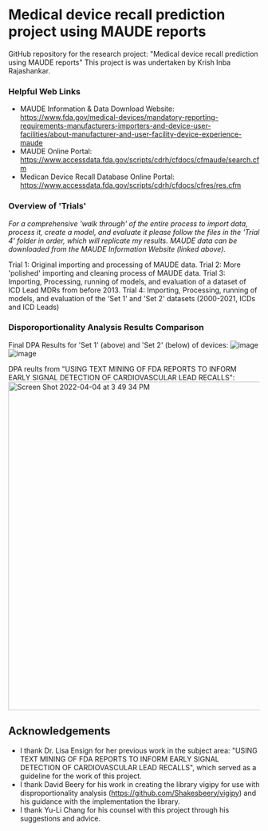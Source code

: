 # Medical device recall prediction project using MAUDE reports
GitHub repository for the research project: "Medical device recall prediction using MAUDE reports"
This project is was undertaken by Krish Inba Rajashankar.

### Helpful Web Links
- MAUDE Information & Data Download Website: https://www.fda.gov/medical-devices/mandatory-reporting-requirements-manufacturers-importers-and-device-user-facilities/about-manufacturer-and-user-facility-device-experience-maude
- MAUDE Online Portal: https://www.accessdata.fda.gov/scripts/cdrh/cfdocs/cfmaude/search.cfm
- Medican Device Recall Database Online Portal: https://www.accessdata.fda.gov/scripts/cdrh/cfdocs/cfres/res.cfm

### Overview of 'Trials'
*For a comprehensive 'walk through' of the entire process to import data, process it, create a model, and evaluate it please follow the files in the 'Trial 4' folder in order, which will replicate my results. MAUDE data can be downloaded from the MAUDE Information Website (linked above).*

Trial 1: Original importing and processing of MAUDE data.
Trial 2: More 'polished' importing and cleaning process of MAUDE data.
Trial 3: Importing, Processing, running of models, and evaluation of a dataset of ICD Lead MDRs from before 2013. 
Trial 4: Importing, Processing, running of models, and evaluation of the 'Set 1' and 'Set 2' datasets (2000-2021, ICDs and ICD Leads)

### Disporoportionality Analysis Results Comparison
Final DPA Results for 'Set 1' (above) and 'Set 2' (below) of devices:
![image](https://user-images.githubusercontent.com/95374189/161629281-e95f41c7-ec17-44d0-802e-22453a24d208.png)
![image](https://user-images.githubusercontent.com/95374189/161629312-5032c324-dc43-454b-8fa2-165ab8241358.png)

DPA reults from "USING TEXT MINING OF FDA REPORTS TO INFORM EARLY SIGNAL DETECTION OF CARDIOVASCULAR LEAD RECALLS":
<img width="658" alt="Screen Shot 2022-04-04 at 3 49 34 PM" src="https://user-images.githubusercontent.com/95374189/161629688-10874200-fd16-4b6a-9275-8e301b53e016.png">

## Acknowledgements
- I thank Dr. Lisa Ensign for her previous work in the subject area: "USING TEXT MINING OF FDA REPORTS TO INFORM EARLY SIGNAL DETECTION OF CARDIOVASCULAR LEAD RECALLS", which served as a guideline for the work of this project.
- I thank David Beery for his work in creating the library vigipy for use with disproportionality analysis (https://github.com/Shakesbeery/vigipy) and his guidance with the implementation the library.
- I thank Yu-Li Chang for his counsel with this project through his suggestions and advice.
